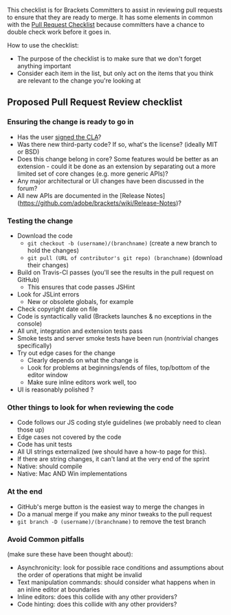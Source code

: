 This checklist is for Brackets Committers to assist in reviewing pull requests to ensure that they are ready to merge. It has some elements in common with the [Pull Request Checklist](https://github.com/adobe/brackets/wiki/Pull-Request-Checklist) because committers have a chance to double check work before it goes in.

How to use the checklist:

* The purpose of the checklist is to make sure that we don't forget anything important
* Consider each item in the list, but only act on the items that you think are relevant to the change you're looking at

## Proposed Pull Request Review checklist

### Ensuring the change is ready to go in ###

* Has the user [signed the CLA](http://dev.brackets.io/cla/brackets/check.cfm)?
* Was there new third-party code? If so, what's the license? (ideally MIT or BSD)
* Does this change belong in core? Some features would be better as an extension - could it be done as an extension by separating out a more limited set of core changes (e.g. more generic APIs)?
* Any major architectural or UI changes have been discussed in the forum?
* All new APIs are documented in the [Release Notes] (https://github.com/adobe/brackets/wiki/Release-Notes)?

### Testing the change ###

* Download the code
    * `git checkout -b (username)/(branchname)`  (create a new branch to hold the changes)
    * `git pull (URL of contributor's git repo) (branchname)` (download their changes)
* Build on Travis-CI passes (you'll see the results in the pull request on GitHub)
    * This ensures that code passes JSHint
* Look for JSLint errors
    * New or obsolete globals, for example
* Check copyright date on file
* Code is syntactically valid (Brackets launches & no exceptions in the console)
* All unit, integration and extension tests pass
* Smoke tests and server smoke tests have been run (nontrivial changes specifically)
* Try out edge cases for the change
    * Clearly depends on what the change is
    * Look for problems at beginnings/ends of files, top/bottom of the editor window
    * Make sure inline editors work well, too
* UI is reasonably polished ?

### Other things to look for when reviewing the code ###

* Code follows our JS coding style guidelines (we probably need to clean those up)
* Edge cases not covered by the code
* Code has unit tests
* All UI strings externalized (we should have a how-to page for this).
* If there are string changes, it can't land at the very end of the sprint
* Native: should compile
* Native: Mac AND Win implementations

### At the end ###

* GitHub's merge button is the easiest way to merge the changes in
* Do a manual merge if you make any minor tweaks to the pull request
* `git branch -D (username)/(branchname)` to remove the test branch

### Avoid Common pitfalls

(make sure these have been thought about):

* Asynchronicity: look for possible race conditions and assumptions about the order of operations that might be invalid
* Text manipulation commands: should consider what happens when in an inline editor at boundaries
* Inline editors: does this collide with any other providers?
* Code hinting: does this collide with any other providers?